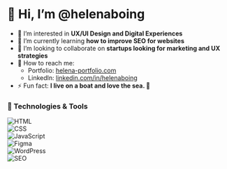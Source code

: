 # 👋 Hi, I’m @helenaboing

- 👀 I’m interested in **UX/UI Design and Digital Experiences**  
- 🌱 I’m currently learning **how to improve SEO for websites**  
- 🚀 I’m looking to collaborate on **startups looking for marketing and UX strategies**  
- 📱 How to reach me:  
  - Portfolio: [helena-portfolio.com](https://www.helenaboing.com)  
  - LinkedIn: [linkedin.com/in/helenaboing](https://www.linkedin.com/in/helenaboing)  
- ⚡ Fun fact: **I live on a boat and love the sea. 🌊**  

### 🚀 Technologies & Tools  
![HTML](https://img.shields.io/badge/HTML-E34F26?style=for-the-badge&logo=html5&logoColor=white)  
![CSS](https://img.shields.io/badge/CSS-1572B6?style=for-the-badge&logo=css3&logoColor=white)  
![JavaScript](https://img.shields.io/badge/JavaScript-F7DF1E?style=for-the-badge&logo=javascript&logoColor=black)  
![Figma](https://img.shields.io/badge/Figma-F24E1E?style=for-the-badge&logo=figma&logoColor=white)  
![WordPress](https://img.shields.io/badge/WordPress-21759B?style=for-the-badge&logo=wordpress&logoColor=white)  
![SEO](https://img.shields.io/badge/SEO-000000?style=for-the-badge&logo=searchengineland&logoColor=white)  
